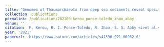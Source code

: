 ```yaml
---
title: "Genomes of Thaumarchaeota from deep sea sediments reveal specific adaptations of three independently evolved lineages"
collection: publications
permalink: /publication/202109-kerou_ponce-toledo_zhao_abby
venue: ''
citation: 'M. Kerou, R. I. Ponce-Toledo, R. Zhao, S. S. Abby <i>et al.</i>. <b>Genomes of Thaumarchaeota from deep sea sediments reveal specific adaptations of three independently evolved lineages</b>, <i>The ISME Journal,</i> September 2021'
year: '2021'
paperurl: 'https://www.nature.com/articles/s41396-021-00962-6'
---
```

